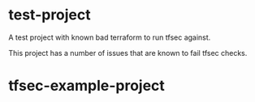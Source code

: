 # test-project
A test project with known bad terraform to run tfsec against. 

This project has a number of issues that are known to fail tfsec checks.
# tfsec-example-project
